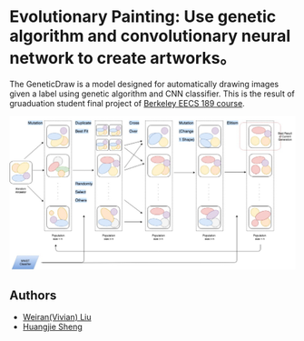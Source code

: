 # Evolutionary Painting: Use genetic algorithm and convolutionary neural network to create artworks。

The GeneticDraw is a model designed for automatically drawing images given a label using genetic algorithm and CNN classifier. This is the result of gruaduation student final project of [Berkeley EECS 189 course](http://www.eecs189.org/).

<p align="center">
<img title="GeneticDraw Model" src="/docs/img/Genetic%20Draw.jpg">
</p>


## Authors
* [Weiran(Vivian) Liu](https://github.com/vivianbuan)
* [Huangjie Sheng](https://github.com/david190810)
